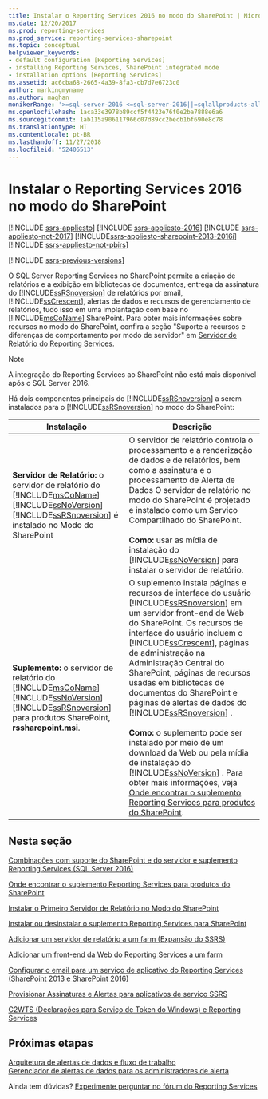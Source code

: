 ```yaml
---
title: Instalar o Reporting Services 2016 no modo do SharePoint | Microsoft Docs
ms.date: 12/20/2017
ms.prod: reporting-services
ms.prod_service: reporting-services-sharepoint
ms.topic: conceptual
helpviewer_keywords:
- default configuration [Reporting Services]
- installing Reporting Services, SharePoint integrated mode
- installation options [Reporting Services]
ms.assetid: ac6cba68-2665-4a39-8fa3-cb7d7e6723c0
author: markingmyname
ms.author: maghan
monikerRange: '>=sql-server-2016 <=sql-server-2016||=sqlallproducts-allversions'
ms.openlocfilehash: 1aca33e3978b89ccf5f4423e76f0e2ba7888e6a6
ms.sourcegitcommit: 1ab115a906117966c07d89cc2becb1bf690e8c78
ms.translationtype: HT
ms.contentlocale: pt-BR
ms.lasthandoff: 11/27/2018
ms.locfileid: "52406513"
---
```

# <a name="install-reporting-services-2016-in-sharepoint-mode"></a>Instalar o Reporting Services 2016 no modo do SharePoint

[!INCLUDE [ssrs-appliesto](../../includes/ssrs-appliesto.md)] [!INCLUDE [ssrs-appliesto-2016](../../includes/ssrs-appliesto-2016.md)] [!INCLUDE [ssrs-appliesto-not-2017](../../includes/ssrs-appliesto-not-2017.md)] [!INCLUDE[ssrs-appliesto-sharepoint-2013-2016i](../../includes/ssrs-appliesto-sharepoint-2013-2016.md)][!INCLUDE [ssrs-appliesto-not-pbirs](../../includes/ssrs-appliesto-not-pbirs.md)]

[!INCLUDE [ssrs-previous-versions](../../includes/ssrs-previous-versions.md)]

O SQL Server Reporting Services no SharePoint permite a criação de relatórios e a exibição em bibliotecas de documentos, entrega da assinatura do [!INCLUDE[ssRSnoversion](../../includes/ssrsnoversion-md.md)] de relatórios por email, [!INCLUDE[ssCrescent](../../includes/sscrescent-md.md)], alertas de dados e recursos de gerenciamento de relatórios, tudo isso em uma implantação com base no [!INCLUDE[msCoName](../../includes/msconame-md.md)] SharePoint. Para obter mais informações sobre recursos no modo do SharePoint, confira a seção "Suporte a recursos e diferenças de comportamento por modo de servidor" em [Servidor de Relatório do Reporting Services](../../reporting-services/report-server-sharepoint/reporting-services-report-server.md).

> [!NOTE]
> A integração do Reporting Services ao SharePoint não está mais disponível após o SQL Server 2016.

Há dois componentes principais do [!INCLUDE[ssRSnoversion](../../includes/ssrsnoversion-md.md)] a serem instalados para o [!INCLUDE[ssRSnoversion](../../includes/ssrsnoversion-md.md)] no modo do SharePoint:  

|Instalação|Descrição|  
|------------------|-----------------|  
|**Servidor de Relatório:** o servidor de relatório do [!INCLUDE[msCoName](../../includes/msconame-md.md)] [!INCLUDE[ssNoVersion](../../includes/ssnoversion-md.md)] [!INCLUDE[ssRSnoversion](../../includes/ssrsnoversion-md.md)] é instalado no Modo do SharePoint|O servidor de relatório controla o processamento e a renderização de dados e de relatórios, bem como a assinatura e o processamento de Alerta de Dados O servidor de relatório no modo do SharePoint é projetado e instalado como um Serviço Compartilhado do SharePoint.<br /><br /> **Como:** usar as mídia de instalação do [!INCLUDE[ssNoVersion](../../includes/ssnoversion-md.md)] para instalar o servidor de relatório.|  
|**Suplemento:** o servidor de relatório do [!INCLUDE[msCoName](../../includes/msconame-md.md)] [!INCLUDE[ssNoVersion](../../includes/ssnoversion-md.md)] [!INCLUDE[ssRSnoversion](../../includes/ssrsnoversion-md.md)] para produtos SharePoint, **rssharepoint.msi**.|O suplemento instala páginas e recursos de interface do usuário [!INCLUDE[ssRSnoversion](../../includes/ssrsnoversion-md.md)] em um servidor front-end de Web do SharePoint. Os recursos de interface do usuário incluem o [!INCLUDE[ssCrescent](../../includes/sscrescent-md.md)], páginas de administração na Administração Central do SharePoint, páginas de recursos usadas em bibliotecas de documentos do SharePoint e páginas de alertas de dados do [!INCLUDE[ssRSnoversion](../../includes/ssrsnoversion-md.md)] .<br /><br /> **Como:**  o suplemento pode ser instalado por meio de um download da Web ou pela mídia de instalação do [!INCLUDE[ssNoVersion](../../includes/ssnoversion-md.md)] . Para obter mais informações, veja [Onde encontrar o suplemento Reporting Services para produtos do SharePoint](../../reporting-services/install-windows/where-to-find-the-reporting-services-add-in-for-sharepoint-products.md).|  
  
## <a name="in-this-section"></a>Nesta seção

 [Combinações com suporte do SharePoint e do servidor e suplemento Reporting Services &#40;SQL Server 2016&#41;](../../reporting-services/install-windows/supported-combinations-of-sharepoint-and-reporting-services-server.md)  
  
 [Onde encontrar o suplemento Reporting Services para produtos do SharePoint](../../reporting-services/install-windows/where-to-find-the-reporting-services-add-in-for-sharepoint-products.md)  
  
 [Instalar o Primeiro Servidor de Relatório no Modo do SharePoint](../../reporting-services/install-windows/install-the-first-report-server-in-sharepoint-mode.md)  
  
 [Instalar ou desinstalar o suplemento Reporting Services para SharePoint](../../reporting-services/install-windows/install-or-uninstall-the-reporting-services-add-in-for-sharepoint.md)  
  
 [Adicionar um servidor de relatório a um farm &#40;Expansão do SSRS&#41;](../../reporting-services/install-windows/add-an-additional-report-server-to-a-farm-ssrs-scale-out.md)  
  
 [Adicionar um front-end da Web do Reporting Services a um farm](../../reporting-services/install-windows/add-an-additional-reporting-services-web-front-end-to-a-farm.md)  
  
 [Configurar o email para um serviço de aplicativo do Reporting Services &#40;SharePoint 2013 e SharePoint 2016&#41;](https://msdn.microsoft.com/38fc34a6-aae7-4dde-9ad2-f1eee0c42a9f)  
  
 [Provisionar Assinaturas e Alertas para aplicativos de serviço SSRS](../../reporting-services/install-windows/provision-subscriptions-and-alerts-for-ssrs-service-applications.md)  
  
 [C2WTS &#40;Declarações para Serviço de Token do Windows&#41; e Reporting Services](../../reporting-services/install-windows/claims-to-windows-token-service-c2wts-and-reporting-services.md)  

## <a name="next-steps"></a>Próximas etapas

 [Arquitetura de alertas de dados e fluxo de trabalho](../../reporting-services/reporting-services-data-alerts.md#AlertingWF)   
 [Gerenciador de alertas de dados para os administradores de alerta](../../reporting-services/data-alert-manager-for-alerting-administrators.md)  

Ainda tem dúvidas? [Experimente perguntar no fórum do Reporting Services](https://go.microsoft.com/fwlink/?LinkId=620231)
